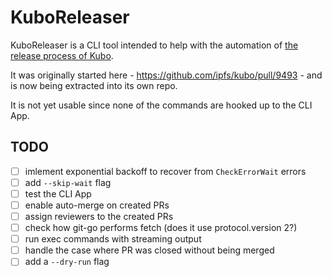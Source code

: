 # KuboReleaser

KuboReleaser is a CLI tool intended to help with the automation of [the release process of Kubo](https://github.com/ipfs/kubo/blob/master/docs/RELEASE_ISSUE_TEMPLATE.md).

It was originally started here - https://github.com/ipfs/kubo/pull/9493 - and is now being extracted into its own repo.

It is not yet usable since none of the commands are hooked up to the CLI App.

## TODO

- [ ] imlement exponential backoff to recover from `CheckErrorWait` errors
- [ ] add `--skip-wait` flag
- [ ] test the CLI App
- [ ] enable auto-merge on created PRs
- [ ] assign reviewers to the created PRs
- [ ] check how git-go performs fetch (does it use protocol.version 2?)
- [ ] run exec commands with streaming output
- [ ] handle the case where PR was closed without being merged
- [ ] add a `--dry-run` flag
